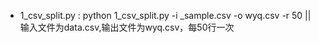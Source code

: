 * 1_csv_split.py : python 1_csv_split.py -i _sample.csv -o wyq.csv -r 50 || 输入文件为data.csv,输出文件为wyq.csv，每50行一次


